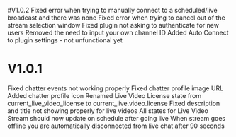 #V1.0.2
Fixed error when trying to manually connect to a scheduled/live broadcast and there was none
Fixed error when trying to cancel out of the stream selection window
Fixed plugin not asking to authenticate for new users
Removed the need to input your own channel ID
Added Auto Connect to plugin settings - not unfunctional yet


# V1.0.1
Fixed chatter events not working properly
Fixed chatter profile image URL
Added chatter profile icon
Renamed Live Video License state from current_live_video_license to current_live.video.license
Fixed description and title not showing properly for live videos
All states for Live Video Stream should now update on schedule after going live 
When stream goes offline you are automatically disconnected from live chat after 90 seconds
